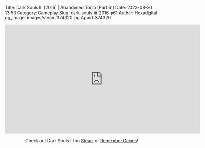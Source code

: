 Title: Dark Souls III (2016) | Abandoned Tomb [Part 61]
Date: 2023-08-30 13:53
Category: Gameplay
Slug: dark-souls-iii-2016-p61
Author: Hexadigital
og_image: images/steam/374320.jpg
Appid: 374320

<center><iframe src="https://www.youtube.com/embed/qxN8Rfx2EIU?feature=oembed" allow="accelerometer; autoplay; encrypted-media; gyroscope; picture-in-picture" width="640" height="360" frameborder="0"></iframe>

Check out Dark Souls III on [Steam](https://store.steampowered.com/app/374320/?curator_clanid=34633900) or [Remember.Games](https://remember.games/game/340/dark-souls-iii/)!</center>